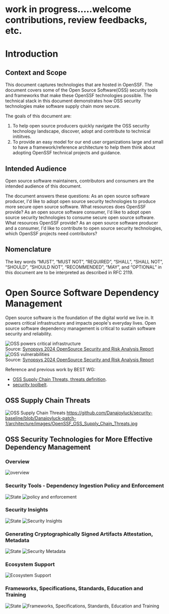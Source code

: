 # work in progress.....welcome contributions, review feedbacks, etc. 

# Introduction
## Context and Scope
This document captures technologies that are hosted in OpenSSF. The document covers some of the Open Source Software(OSS) security tools and frameworks that make these OpenSSF technologies possible. The technical stack in this document demonstrates how OSS security technologies make software supply chain more secure. 

The goals of this document are:
1. To help open source producers quickly navigate the OSS security technology landscape, discover, adopt and contribute to technical initiitves. 
2. To provide an easy model for our end user organizations large and small to have a framework/reference architecture to help them think about adopting OpenSSF technical projects and guidance. 

## Intended Audience
Open source software maintainers, contributors and consumers are the intended audience of this document.

The document answers these questions:
As an open source software producer, I'd like to adopt open source security technologies to produce more secure open source software. What resources does OpenSSF provide? 
As an open source software consumer, I'd like to adopt open source security technologies to consume secure open source software. What resources OpenSSF provide? 
As an open source software producer and a consumer, I'd like to contribute to open source security technologies, which OpenSSF projects need contributors? 

## Nomenclature
The key words “MUST”, “MUST NOT”, “REQUIRED”, “SHALL”, “SHALL NOT”, “SHOULD”, “SHOULD NOT”, “RECOMMENDED”, “MAY”, and “OPTIONAL” in this document are to be interpreted as described in RFC 2119.

# Open Source Software Dependency Management 
Open source software is the foundation of the digital world we live in. It powers critical infrastructure and impacts people's everyday lives. Open source software dependency management is critical to sustain software security and reliability. 

![OSS powers critical infrastructure](https://github.com/Danajoyluck/security-baseline/blob/Danajoyluck-patch-1/architecture/images/OpenSSF%20Practitioner%20Framework%20_Synopsys_OSSRA_Codebase.jpg)
 <br /> Source: [Synopsys 2024 OpenSource Security and Risk Analysis Report](https://www.synopsys.com/software-integrity/resources/analyst-reports/open-source-security-risk-analysis.html?utm_source=google&utm_medium=cpc&utm_term=open_source_security_tool&utm_campaign=G_S_OSSRA_BMM&cmp=ps-SIG-G_S_OSSRA_BMM&gad_source=1&gclid=CjwKCAjwko21BhAPEiwAwfaQCKkvVOJOS1uu4S7zF1p9uqhcdwrCNXNbMl7EcD5L0SIgS58-jUj_OxoC7FwQAvD_BwE#introMenu)
![OSS vulnerabilities](https://github.com/Danajoyluck/security-baseline/blob/Danajoyluck-patch-1/architecture/images/OpenSSF%20Practitioner%20Framework%20_Synopsys_OSSRA_Vuln.jpg)
 <br /> Source: [Synopsys 2024 OpenSource Security and Risk Analysis Report](https://www.synopsys.com/software-integrity/resources/analyst-reports/open-source-security-risk-analysis.html?utm_source=google&utm_medium=cpc&utm_term=open_source_security_tool&utm_campaign=G_S_OSSRA_BMM&cmp=ps-SIG-G_S_OSSRA_BMM&gad_source=1&gclid=CjwKCAjwko21BhAPEiwAwfaQCKkvVOJOS1uu4S7zF1p9uqhcdwrCNXNbMl7EcD5L0SIgS58-jUj_OxoC7FwQAvD_BwE#introMenu)

Reference and previous work by BEST WG:  
* [OSS Supply Chain Threats, threats definition](https://github.com/ossf/toolbelt/tree/main/threats). 
* [security toolbelt](https://github.com/ossf/Diagrammers-Society/blob/main/drawings/Sterling%20Toolchain%20Patterns.svg).

## OSS Supply Chain Threats

![OSS Supply Chain Threats](https://github.com/Danajoyluck-patch-1/security-baseline/blob/main/architecture/images/OpenSSF_OSS_Supply_Chain_Threats.jpg)
https://github.com/Danajoyluck/security-baseline/blob/Danajoyluck-patch-1/architecture/images/OpenSSF_OSS_Supply_Chain_Threats.jpg

## OSS Security Technologies for More Effective Dependency Management

### Overview
![overview](https://github.com/Danajoyluck/security-baseline/blob/Danajoyluck-patch-1/architecture/images/OpenSSF_Practitioner_Framework%20_Overview.jpg)

### Security Tools - Dependency Ingestion Policy and Enforcement
![State](https://github.com/Danajoyluck/security-baseline/blob/Danajoyluck-patch-1/architecture/images/OpenSSF_Practitioner_Framework_state.jpg)
![policy and enforcement](https://github.com/Danajoyluck/security-baseline/blob/Danajoyluck-patch-1/architecture/images/OpenSSF_Practitioner_Framework%20_Ingestion_Policy_and_Enforcement.jpg)

### Security Insights
![State](https://github.com/Danajoyluck/security-baseline/blob/Danajoyluck-patch-1/architecture/images/OpenSSF_Practitioner_Framework_state.jpg)
![Security Insights](https://github.com/Danajoyluck/security-baseline/blob/Danajoyluck-patch-1/architecture/images/OpenSSF_Practitioner_Framework_Security_Insights.jpg)

###  Generating Cryptographically Signed Artifacts Attestation, Metadata
![State](https://github.com/Danajoyluck/security-baseline/blob/Danajoyluck-patch-1/architecture/images/OpenSSF_Practitioner_Framework_state.jpg)
![Security Metadata](https://github.com/Danajoyluck/security-baseline/blob/Danajoyluck-patch-1/architecture/images/OpenSSF_Practitioner_Framework%20_Attestation.jpg)

### Ecosystem Support
![Ecosystem Support](https://github.com/Danajoyluck/security-baseline/blob/Danajoyluck-patch-1/architecture/images/OpenSSF_Practitioner_Framework_Ecosystem_Support.jpg)

### Frameworks, Specifications, Standards, Education and Training
![State](https://github.com/Danajoyluck/security-baseline/blob/Danajoyluck-patch-1/architecture/images/OpenSSF_Practitioner_Framework_state.jpg)
![Frameworks, Specifications, Standards, Education and Training](https://github.com/Danajoyluck/security-baseline/blob/Danajoyluck-patch-1/architecture/images/OpenSSF_Practitioner_Framework_Framework_Specifications_Standards_Education.jpg)
